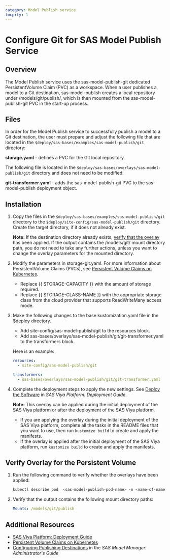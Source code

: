```yaml
---
category: Model Publish service
tocprty: 1
---
```


# Configure Git for SAS Model Publish Service

## Overview

The Model Publish service uses the sas-model-publish-git dedicated
PersistentVolume Claim (PVC) as a workspace. When a user publishes a model to a
Git destination, sas-model-publish creates a local repository under
/models/git/publish/, which is then mounted from the sas-model-publish-git PVC
in the start-up process.

## Files

In order for the Model Publish service to successfully publish a model to a Git
destination, the user must prepare and adjust the following file that are
located in the `$deploy/sas-bases/examples/sas-model-publish/git` directory:

**storage.yaml** - defines a PVC for the Git local repository.

The following file is located in the
`$deploy/sas-bases/overlays/sas-model-publish/git` directory and does not need
to be modified:

**git-transformer.yaml** - adds the sas-model-publish-git PVC to the
sas-model-publish deployment object.

## Installation

1. Copy the files in the `$deploy/sas-bases/examples/sas-model-publish/git`
   directory to the `$deploy/site-config/sas-model-publish/git` directory.
   Create the target directory, if it does not already exist.

   **Note:** If the destination directory already exists,
   [verify that the overlay](#verify-overlay-for-the-persistent-volume) has been
   applied. If the output contains the /models/git/ mount directory path, you do
   not need to take any further actions, unless you want to change the overlay
   parameters for the mounted directory.

2. Modify the parameters in storage-git.yaml. For more information about
   PersistentVolume Claims (PVCs), see
   [Persistent Volume Claims on Kubernetes](https://kubernetes.io/docs/concepts/storage/persistent-volumes/#persistentvolumeclaims).

   - Replace {{ STORAGE-CAPACITY }} with the amount of storage required.
   - Replace {{ STORAGE-CLASS-NAME }} with the appropriate storage class from
     the cloud provider that supports ReadWriteMany access mode.

3. Make the following changes to the base kustomization.yaml file in the $deploy
   directory.

   - Add site-config/sas-model-publish/git to the resources block.
   - Add sas-bases/overlays/sas-model-publish/git/git-transformer.yaml to the
     transformers block.

   Here is an example:

   ```yaml
   resources:
     - site-config/sas-model-publish/git

   transformers:
     - sas-bases/overlays/sas-model-publish/git/git-transformer.yaml
   ```

4. Complete the deployment steps to apply the new settings. See
   [Deploy the Software](http://documentation.sas.com/?cdcId=itopscdc&cdcVersion=default&docsetId=dplyml0phy0dkr&docsetTarget=p127f6y30iimr6n17x2xe9vlt54q.htm)
   in _SAS Viya Platform: Deployment Guide_.

   **Note:** This overlay can be applied during the initial deployment of the
   SAS Viya platform or after the deployment of the SAS Viya platform.

   - If you are applying the overlay during the initial deployment of the SAS
     Viya platform, complete all the tasks in the README files that you want to
     use, then run `kustomize build` to create and apply the manifests.
   - If the overlay is applied after the initial deployment of the SAS Viya
     platform, run `kustomize build` to create and apply the manifests.

## Verify Overlay for the Persistent Volume

1. Run the following command to verify whether the overlays have been applied:

   ```sh
   kubectl describe pod  <sas-model-publish-pod-name> -n <name-of-namespace>
   ```

2. Verify that the output contains the following mount directory paths:

   ```yaml
   Mounts: /models/git/publish
   ```

## Additional Resources

- [SAS Viya Platform: Deployment Guide](http://documentation.sas.com/?cdcId=itopscdc&cdcVersion=default&docsetId=dplyml0phy0dkr&docsetTarget=titlepage.htm)
- [Persistent Volume Claims on Kubernetes](https://kubernetes.io/docs/concepts/storage/persistent-volumes/#persistentvolumeclaims)
- [Configuring Publishing Destinations](http://documentation.sas.com/?cdcId=mdlmgrcdc&cdcVersion=default&docsetId=mdlmgrag&docsetTarget=n0x0rvwqs9lvpun16sfdqoff4tsk.htm)
  in the _SAS Model Manager: Administrator's Guide_
